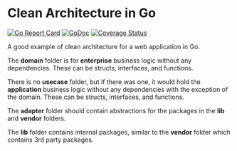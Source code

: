 # Clean Architecture in Go

[![Go Report Card](https://goreportcard.com/badge/github.com/josephspurrier/gocleanarchitecture)](https://goreportcard.com/report/github.com/josephspurrier/gocleanarchitecture)
[![GoDoc](https://godoc.org/github.com/josephspurrier/gocleanarchitecture?status.svg)](https://godoc.org/github.com/josephspurrier/gocleanarchitecture)
[![Coverage Status](https://coveralls.io/repos/github/josephspurrier/gocleanarchitecture/badge.svg?branch=master&randid=7)](https://coveralls.io/github/josephspurrier/gocleanarchitecture?branch=master)

A good example of clean architecture for a web application in Go.

The **domain** folder is for **enterprise** business logic without any
dependencies. These can be structs, interfaces, and functions.

There is no **usecase** folder, but if there was one, it would hold the
**application** business logic without any dependencies with the exception of
the domain. These can be structs, interfaces, and functions.

The **adapter** folder should contain abstractions for the packages in the
**lib** and **vendor** folders.

The **lib** folder contains internal packages, similar to the **vendor** folder
which contains 3rd party packages.